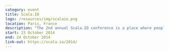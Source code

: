 ```yaml
---
category: event
title: Scala.IO
logo: /resources/img/scalaio.png
location: Paris, France
description: "The 2nd annual Scala.IO conference is a place where people can see how others are using Scala language or functional programming languages to solve real world problems"
start: 23 October 2014
end: 24 October 2014
link-out: https://scala.io/2014/
---
```

